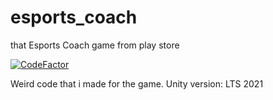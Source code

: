 # esports_coach
that Esports Coach game from play store

[![CodeFactor](https://www.codefactor.io/repository/github/topneon/esports_coach/badge)](https://www.codefactor.io/repository/github/topneon/esports_coach)

Weird code that i made for the game.
Unity version: LTS 2021
